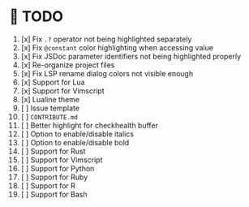 # 📝 TODO

1. [x] Fix `.?` operator not being highlighted separately
2. [x] Fix `@constant` color highlighting when accessing value
3. [x] Fix JSDoc parameter identifiers not being highlighted properly
4. [x] Re-organize project files
5. [x] Fix LSP rename dialog colors not visible enough
6. [x] Support for Lua
7. [x] Support for Vimscript
8. [x] Lualine theme
9. [ ] Issue template
10. [ ] `CONTRIBUTE.md`
11. [ ] Better highlight for checkhealth buffer
12. [ ] Option to enable/disable italics
13. [ ] Option to enable/disable bold
14. [ ] Support for Rust
15. [ ] Support for Vimscript
16. [ ] Support for Python
17. [ ] Support for Ruby
18. [ ] Support for R
19. [ ] Support for Bash
